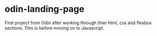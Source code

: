 # odin-landing-page

First project from Odin after working through thier html, css and flexbox sections. This is before moving on to Javascript.